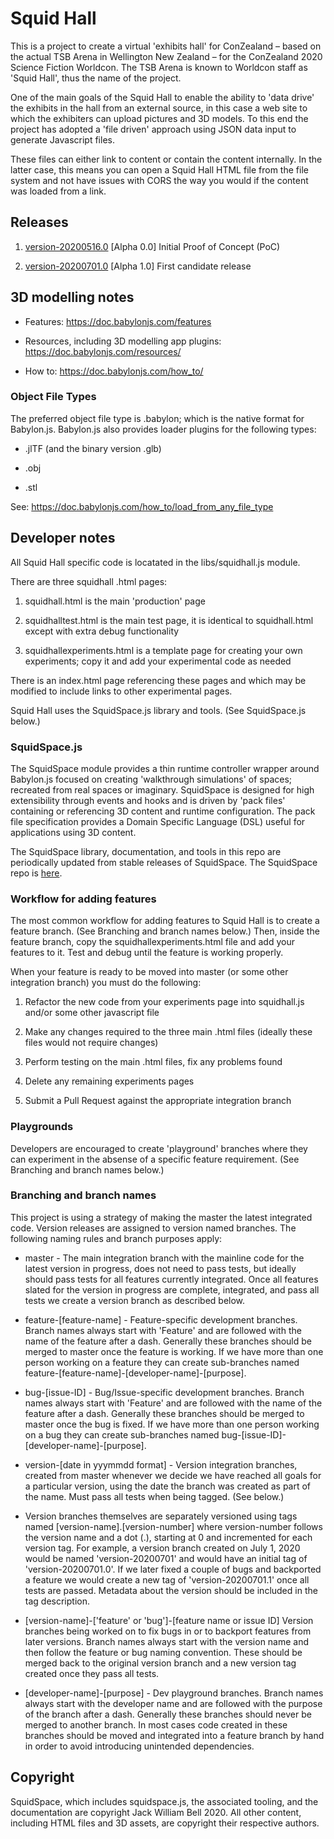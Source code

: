 # Squid Hall

This is a project to create a virtual 'exhibits hall' for ConZealand – based on the actual TSB Arena in Wellington New Zealand – for the ConZealand 2020 Science Fiction Worldcon. The TSB Arena is known to Worldcon staff as 'Squid Hall', thus the name of the project.

One of the main goals of the Squid Hall to enable the ability to 'data drive' the  exhibits in the hall from an external source, in this case a web site to which the exhibiters can upload pictures and 3D models. To this end the project has adopted a 'file driven' approach using JSON data input to generate Javascript files.

These files can either link to content or contain the content internally. In the latter case, this means you can open a Squid Hall HTML file from the file system and not have issues with CORS the way you would if the content was loaded from a link.

## Releases

1. [version-20200516.0](https://github.com/jackwilliambell/squidhall/releases/tag/version-20200516.0) [Alpha 0.0] Initial Proof of Concept (PoC)

2. [version-20200701.0](https://github.com/jackwilliambell/squidhall/releases/tag/version-20200701.0) [Alpha 1.0] First candidate release

## 3D modelling notes

* Features: https://doc.babylonjs.com/features

* Resources, including 3D modelling app plugins: https://doc.babylonjs.com/resources/

* How to: https://doc.babylonjs.com/how_to/

### Object File Types

The preferred object file type is .babylon; which is the native format for Babylon.js. Babylon.js also provides loader plugins for the following types:

* .jlTF (and the binary version .glb)

* .obj

* .stl

See: https://doc.babylonjs.com/how_to/load_from_any_file_type

## Developer notes

All Squid Hall specific code is locatated in the libs/squidhall.js module. 

There are three squidhall .html pages: 

1. squidhall.html is the main 'production' page

2. squidhalltest.html is the main test page, it is identical to squidhall.html except with extra debug functionality

3. squidhallexperiments.html is a template page for creating your own experiments; copy it and add your experimental code as needed

There is an index.html page referencing these pages and which may be modified to include links to other experimental pages.

Squid Hall uses the SquidSpace.js library and tools. (See SquidSpace.js below.)

### SquidSpace.js

The SquidSpace module provides a thin runtime controller wrapper around Babylon.js focused on
creating 'walkthrough simulations' of spaces; recreated from real spaces or imaginary. SquidSpace
is designed for high extensibility through events and hooks and is driven by 'pack files' containing
or referencing 3D content and runtime configuration. The pack file specification provides a Domain 
Specific Language (DSL) useful for applications using 3D content.

The SquidSpace library, documentation, and tools in this repo are periodically updated from stable releases of SquidSpace. The SquidSpace repo is [here](https://github.com/jackwilliambell/SquidSpace.js).

### Workflow for adding features

The most common workflow for adding features to Squid Hall is to create a feature branch. (See Branching and branch names below.) Then, inside the feature branch, copy the squidhallexperiments.html file and add your features to it. Test and debug until the feature is working properly. 

When your feature is ready to be moved into master (or some other integration branch) you must do the following: 

1. Refactor the new code from your experiments page into squidhall.js and/or some other javascript file

2. Make any changes required to the three main .html files (ideally these files would not require changes)

3. Perform testing on the main .html files, fix any problems found

4. Delete any remaining experiments pages

5. Submit a Pull Request against the appropriate integration branch

### Playgrounds

Developers are encouraged to create 'playground' branches where they can experiment in the absense of a specific feature requirement. (See Branching and branch names below.)

### Branching and branch names

This project is using a strategy of making the master the latest integrated code. Version releases
are assigned to version named branches. The following naming rules and branch purposes apply:

* master - The main integration branch with the mainline code for the latest version in progress, does not need to pass tests, but ideally should pass tests for all features currently integrated. Once all features slated for the version in progress are complete, integrated, and pass all tests we create a version branch as described below.

* feature-[feature-name] - Feature-specific development branches. Branch names always start with 'Feature' and are followed with the name of the feature after a dash. Generally these branches should be merged to master once the feature is working. If we have more than one person working on a feature they can create sub-branches named feature-[feature-name]-[developer-name]-[purpose].

* bug-[issue-ID] - Bug/Issue-specific development branches. Branch names always start with 'Feature' and are followed with the name of the feature after a dash. Generally these branches should be merged to master once the bug is fixed. If we have more than one person working on a bug they can create sub-branches named bug-[issue-ID]-[developer-name]-[purpose].

* version-[date in yyymmdd format] - Version integration branches, created from master whenever we decide we have reached all goals for a particular version, using the date the branch was created as part of the name. Must pass all tests when being tagged. (See below.)

* Version branches themselves are separately versioned using tags named [version-name].[version-number] where version-number follows the version name and a dot (.), starting at 0 and incremented for each version tag. For example, a version branch created on July 1, 2020 would be named 'version-20200701' and would have an initial tag of 'version-20200701.0'. If we later fixed a couple of bugs and backported a feature we would create a new tag of 'version-20200701.1' once all tests are passed. Metadata about the version should be included in the tag description.

* [version-name]-['feature' or 'bug']-[feature name or issue ID] Version branches being worked on to fix bugs in or to backport features from later versions. Branch names always start with the version name and then follow the feature or bug naming convention. These should be merged back to the original version branch and a new version tag created once they pass all tests.

* [developer-name]-[purpose] - Dev playground branches. Branch names always start with the developer name and are followed with the purpose of the branch after a dash. Generally these branches should never be merged to another branch. In most cases code created in these branches should be moved and integrated into a feature branch by hand in order to avoid introducing unintended dependencies.

## Copyright

SquidSpace, which includes squidspace.js, the associated tooling, and the documentation are 
copyright Jack William Bell 2020. All other content, including HTML files and 3D assets, are 
copyright their respective authors.
